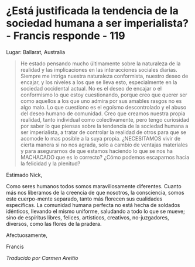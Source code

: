 # ¿Está justificada la tendencia de la sociedad humana a ser imperialista? - Francis responde - 119

Lugar: Ballarat, Australia

>He estado pensando mucho últimamente sobre la naturaleza de la realidad y las implicaciones en las interacciones sociales diarias. Siempre me intriga nuestra naturaleza conformista, nuestro deseo de encajar, y los niveles a los que se lleva esto, especialmente en la sociedad occidental actual. No es el deseo de encajar o el conformismo lo que estoy cuestionando, porque creo que querer ser como aquellos a los que uno admira por sus amables rasgos no es algo malo. Lo que cuestiono es el egoísmo descontrolado y el abuso del deseo humano de comunidad. Creo que creamos nuestra propia realidad, tanto individual como colectivamente, pero tengo curiosidad por saber lo que piensas sobre la tendencia de la sociedad humana a ser imperialista, a tratar de controlar la realidad de otros para que se acomode lo mas posible a la suya propia. ¿NECESITAMOS vivir de cierta manera si no nos agrada, solo a cambio de ventajas materiales y para asegurarnos de que estamos haciendo lo que se nos ha MACHACADO que es lo correcto? ¿Cómo podemos escaparnos hacia la felicidad y la plenitud?

Estimado Nick,

Como seres humanos todos somos maravillosamente diferentes. Cuanto más nos liberamos de la creencia de que nosotros, la consciencia, somos este cuerpo-mente separado, tanto más florecen sus cualidades específicas. La comunidad humana perfecta no está hecha de soldados idénticos, llevando el mismo uniforme, saludando a todo lo que se mueve; sino de espíritus libres, felices, artísticos, creativos, no-juzgadores, diversos, como las flores de la pradera.

Afectuosamente,

Francis

_Traducido por Carmen Areitio_